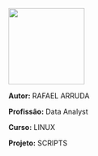 <picture> <img align="center" src="https://hermes.digitalinnovation.one/assets/diome/logo-full.svg" width = 150px></picture>

**Autor:** RAFAEL ARRUDA 

**Profissão:** Data Analyst

**Curso:** LINUX

**Projeto:** SCRIPTS 
